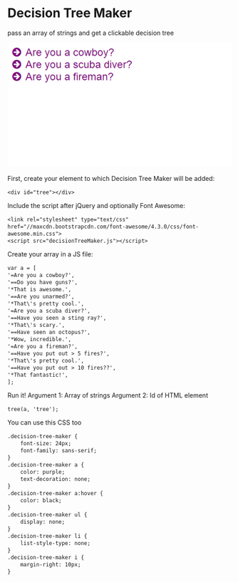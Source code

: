 # Decision Tree Maker
pass an array of strings and get a clickable decision tree

![decision tree image](decision-tree-maker.gif)

First, create your element to which Decision Tree Maker will be added:

```
<div id="tree"></div>
```

Include the script after jQuery and optionally Font Awesome:

```
<link rel="stylesheet" type="text/css" href="//maxcdn.bootstrapcdn.com/font-awesome/4.3.0/css/font-awesome.min.css">
<script src="decisionTreeMaker.js"></script>
```

Create your array in a JS file:

```
var a = [
'=Are you a cowboy?',
'==Do you have guns?',
'*That is awesome.',
'==Are you unarmed?',
'*That\'s pretty cool.',
'=Are you a scuba diver?',
'==Have you seen a sting ray?',
'*That\'s scary.',
'==Have seen an octopus?',
'*Wow, incredible.',
'=Are you a fireman?',
'==Have you put out > 5 fires?',
'*That\'s pretty cool.',
'==Have you put out > 10 fires??',
'*That fantastic!',
];
```

Run it!
Argument 1: Array of strings
Argument 2: Id of HTML element

```
tree(a, 'tree');
```

You can use this CSS too

```
.decision-tree-maker {
    font-size: 24px;
    font-family: sans-serif;
}
.decision-tree-maker a {
    color: purple;
    text-decoration: none;
}
.decision-tree-maker a:hover {
    color: black;
}
.decision-tree-maker ul {
    display: none;
}
.decision-tree-maker li {
    list-style-type: none;
}
.decision-tree-maker i {
    margin-right: 10px;
}
```
